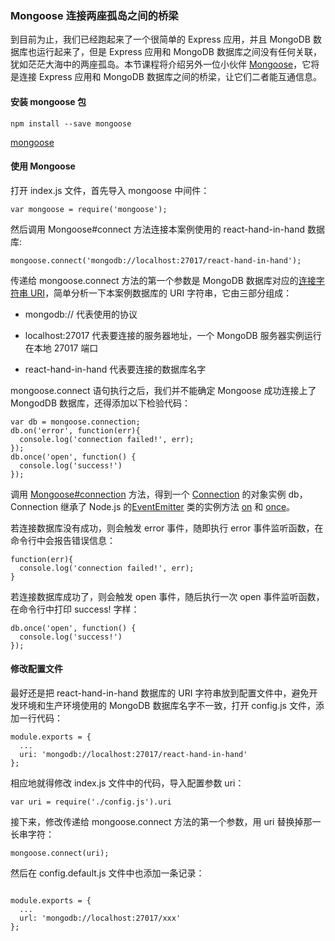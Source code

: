 ### Mongoose 连接两座孤岛之间的桥梁

到目前为止，我们已经跑起来了一个很简单的 Express 应用，并且 MongoDB 数据库也运行起来了，但是 Express 应用和 MongoDB 数据库之间没有任何关联，犹如茫茫大海中的两座孤岛。本节课程将介绍另外一位小伙伴 [Mongoose](http://mongoosejs.com/)，它将是连接 Express 应用和 MongoDB 数据库之间的桥梁，让它们二者能互通信息。

#### 安装 mongoose 包

```
npm install --save mongoose

```
[mongoose](https://www.npmjs.com/package/mongoose)

#### 使用 Mongoose

打开 index.js 文件，首先导入 mongoose 中间件：

```
var mongoose = require('mongoose');

```
然后调用 Mongoose#connect 方法连接本案例使用的 react-hand-in-hand 数据库:

```
mongoose.connect('mongodb://localhost:27017/react-hand-in-hand');

```
传递给 mongoose.connect 方法的第一个参数是 MongoDB 数据库对应的[连接字符串 URI](https://docs.mongodb.com/manual/reference/connection-string/)，简单分析一下本案例数据库的 URI 字符串，它由三部分组成：

* mongodb:// 代表使用的协议

* localhost:27017 代表要连接的服务器地址，一个 MongoDB 服务器实例运行在本地 27017 端口

* react-hand-in-hand 代表要连接的数据库名字

mongoose.connect 语句执行之后，我们并不能确定 Mongoose 成功连接上了 MongodDB 数据库，还得添加以下检验代码：

```
var db = mongoose.connection;
db.on('error', function(err){
  console.log('connection failed!', err);
});
db.once('open', function() {
  console.log('success!')
});

```
调用 [Mongoose#connection](http://mongoosejs.com/docs/api.html#index_Mongoose-Connection) 方法，得到一个 [Connection](http://mongoosejs.com/docs/api.html#connection_Connection) 的对象实例 db，Connection 继承了 Node.js 的[EventEmitter](https://nodejs.org/api/events.html#events_class_events_eventemitter) 类的实例方法 [on](https://nodejs.org/api/events.html#events_emitter_on_eventname_listener) 和 [once](https://nodejs.org/api/events.html#events_emitter_once_eventname_listener)。

若连接数据库没有成功，则会触发 error 事件，随即执行 error 事件监听函数，在命令行中会报告错误信息：

```
function(err){
  console.log('connection failed!', err);
}

```
若连接数据库成功了，则会触发 open 事件，随后执行一次 open 事件监听函数，在命令行中打印 success! 字样：

```
db.once('open', function() {
  console.log('success!')
});

```
#### 修改配置文件

最好还是把 react-hand-in-hand 数据库的 URI 字符串放到配置文件中，避免开发环境和生产环境使用的 MongoDB 数据库名字不一致，打开 config.js 文件，添加一行代码：

```
module.exports = {
  ...
  uri: 'mongodb://localhost:27017/react-hand-in-hand'
};

```
相应地就得修改 index.js 文件中的代码，导入配置参数 uri：

```
var uri = require('./config.js').uri

```
接下来，修改传递给 mongoose.connect 方法的第一个参数，用 uri 替换掉那一长串字符：

```
mongoose.connect(uri);

```
然后在 config.default.js 文件中也添加一条记录：

```

module.exports = {
  ...
  url: 'mongodb://localhost:27017/xxx'
};

```
